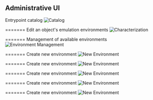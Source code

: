 ## Administrative UI

Entrypoint catalog
![Catalog](imgs/emil-admin-ui-0.png)


=======
Edit an object's emulation environments
![Characterization](imgs/emil-admin-ui-1.png)


=======
Management of available environments
![Environment Management](imgs/emil-admin-ui-2.png)


=======
Create new environment
![New Environment](imgs/emil-admin-ui-3.png)


=======
Create new environment
![New Environment](imgs/emil-admin-ui-4.png)


=======
Create new environment
![New Environment](imgs/emil-admin-ui-5.png)


=======
Create new environment
![New Environment](imgs/emil-admin-ui-6.png)


=======
Create new environment
![New Environment](imgs/emil-admin-ui-8.png)



